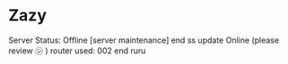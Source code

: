 # Zazy

Server Status: Offline [server maintenance] end ss update Online (please review ㋛ )
router used: 002 end ruru
